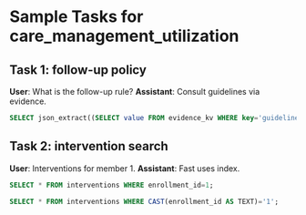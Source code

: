 # Sample Tasks for care_management_utilization

## Task 1: follow-up policy
**User**: What is the follow-up rule?
**Assistant**: Consult guidelines via evidence.
```sql
SELECT json_extract((SELECT value FROM evidence_kv WHERE key='guidelines'), '$');
```

## Task 2: intervention search
**User**: Interventions for member 1.
**Assistant**: Fast uses index.
```sql fast
SELECT * FROM interventions WHERE enrollment_id=1;
```
```sql slow
SELECT * FROM interventions WHERE CAST(enrollment_id AS TEXT)='1';
```
